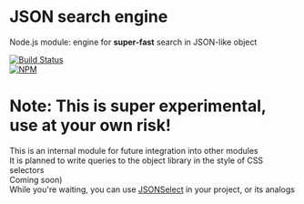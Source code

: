 # JSON search engine

Node.js module: engine for **super-fast** search in JSON-like object  

[![Build Status](https://travis-ci.org/Gvozd/json-search-engine.svg)](https://travis-ci.org/Gvozd/json-search-engine)  
[![NPM](https://nodei.co/npm-dl/json-search-engine.png?months=1)](https://nodei.co/npm/json-search-engine/)  

# Note: This is super experimental, use at your own risk!

This is an internal module for future integration into other modules  
It is planned to write queries to the object library in the style of CSS selectors  
Coming soon)  
While you're waiting, you can use [JSONSelect](https://www.npmjs.com/package/JSONSelect) in your project, or its analogs  
